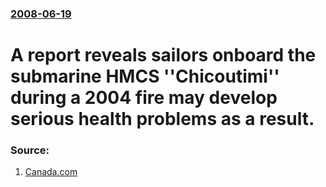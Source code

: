 ### [2008-06-19](/news/2008/06/19/index.md)

#  A report reveals sailors onboard the submarine HMCS ''Chicoutimi'' during a 2004 fire may develop serious health problems as a result. 




### Source:

1. [Canada.com](http://www.canada.com/cityguides/winnipeg/info/story.html?id=a9b4e162-91b0-4c46-96f6-0b370fc4e8e9)
